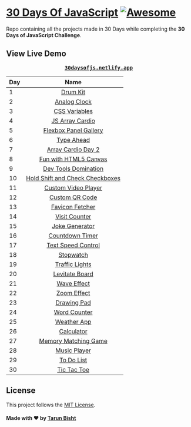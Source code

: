 # [30 Days Of JavaScript](30daysofjs.netlify.app) [![Awesome](https://awesome.re/badge.svg)](https://awesome.re)

Repo containing all the projects made in 30 Days while completing the <b>30 Days of JavaScript Challenge</b>.

## View Live Demo

<pre><center><a href="https://tarunbisht-24.github.io/"><b>30daysofjs.netlify.app</b></a></center></pre>

| Day |                                                      Name                                           |
| --- | :-------------------------------------------------------------------------------------------------: |
| 1   |    [Drum Kit](https://30daysofjs.netlify.app/01%20-%20drum%20kit/)                                  |
| 2   |    [Analog Clock](https://30daysofjs.netlify.app/02%20-%20clock/)                                   |
| 3   |    [CSS Variables](https://30daysofjs.netlify.app/03%20-%20random%20color%20generator/)             |
| 4   |    [JS Array Cardio](https://30daysofjs.netlify.app/04%20-%20digital%20clock/)                      |
| 5   |    [Flexbox Panel Gallery](https://30daysofjs.netlify.app/05%20-%20random%20password%20generator/)  |
| 6   |    [Type Ahead](https://30daysofjs.netlify.app/06%20-%20calendar/)                                  |
| 7   |    [Array Cardio Day 2](https://30daysofjs.netlify.app/07%20-%20dynamic%20form%20field/)            |
| 8   |    [Fun with HTML5 Canvas](https://30daysofjs.netlify.app/08%20-%20number%20counter/)               |
| 9   |    [Dev Tools Domination](https://30daysofjs.netlify.app/09%20-%20dice%20roll/)                     |
| 10  |    [Hold Shift and Check Checkboxes](https://30daysofjs.netlify.app/10%20-%20emoji%20switcher%20)   |
| 11  |        [Custom Video Player](https://30daysofjs.netlify.app/11%20-%20color%20picker/)               |
| 12  |            [Custom QR Code](https://30daysofjs.netlify.app/12%20-%20custom%20qr%20code/)            |
| 13  |            [Favicon Fetcher](https://30daysofjs.netlify.app/13%20-%20favicon%20fetcher/)            |
| 14  |              [Visit Counter](https://30daysofjs.netlify.app/14%20-%20visit%20counter/)              |
| 15  |             [Joke Generator](https://30daysofjs.netlify.app/15%20-%20joke%20generator/)             |
| 16  |            [Countdown Timer](https://30daysofjs.netlify.app/16%20-%20countdown%20timer/)            |
| 17  |        [Text Speed Control](https://30daysofjs.netlify.app/17%20-%20text%20speed%20control/)        |
| 18  |                   [Stopwatch](https://30daysofjs.netlify.app/18%20-%20stopwatch/)                   |
| 19  |              [Traffic Lights](https://30daysofjs.netlify.app/19%20-traffic%20lights/)               |
| 20  |             [Levitate Board](https://30daysofjs.netlify.app/20%20-%20levitate%20board/)             |
| 21  |                [Wave Effect](https://30daysofjs.netlify.app/21%20-%20wave%20effect/)                |
| 22  |                [Zoom Effect](https://30daysofjs.netlify.app/22%20-%20zoom%20effect/)                |
| 23  |                [Drawing Pad](https://30daysofjs.netlify.app/23%20-%20drawing%20pad/)                |
| 24  |               [Word Counter](https://30daysofjs.netlify.app/24%20-%20word%20counter/)               |
| 25  |                [Weather App](https://30daysofjs.netlify.app/25%20-%20weather%20app/)                |
| 26  |                  [Calculator](https://30daysofjs.netlify.app/26%20-%20calculator/)                  |
| 27  |      [Memory Matching Game](https://30daysofjs.netlify.app/27%20-%20memory%20matching%20game/)      |
| 28  |               [Music Player](https://30daysofjs.netlify.app/28%20-%20music%20player/)               |
| 29  |                [To Do List](https://30daysofjs.netlify.app/29%20-%20to%20do%20list/)                |
| 30  |               [Tic Tac Toe](https://30daysofjs.netlify.app/30%20-%20tic%20tac%20toe/)               |

## License

This project follows the [MIT License](/LICENSE).

#### Made with ♥ by <a href="https://tarunbisht-24.github.io/">Tarun Bisht</a>
